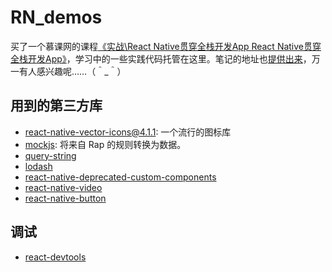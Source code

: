 # RN_demos
买了一个慕课网的课程[《实战\React Native贯穿全栈开发App React Native贯穿全栈开发App》](http://coding.imooc.com/learn/list/56.html)，学习中的一些实践代码托管在这里。笔记的地址也[提供出来](http://laputa-er.github.io/2017/05/01/%E6%85%95%E8%AF%BE%E7%BD%91/imooc_React-Native-%E8%B4%AF%E7%A9%BF%E5%85%A8%E6%A0%88%E5%BC%80%E5%8F%91-APP/)，万一有人感兴趣呢……（＾_＾）

## 用到的第三方库
 
+ [react-native-vector-icons@4.1.1](https://github.com/oblador/react-native-vector-icons): 一个流行的图标库
+ [mockjs](https://www.npmjs.com/package/mockjs): 将来自 Rap 的规则转换为数据。
+ [query-string](https://www.npmjs.com/package/query-string)
+ [lodash](https://www.npmjs.com/package/lodash)
+ [react-native-deprecated-custom-components](https://www.npmjs.com/package/react-native-deprecated-custom-components)
+ [react-native-video](https://www.npmjs.com/package/react-native-video)
+ [react-native-button](https://www.npmjs.com/package/react-native-button)

## 调试
+ [react-devtools](http://reactnative.cn/docs/0.44/debugging.html)
